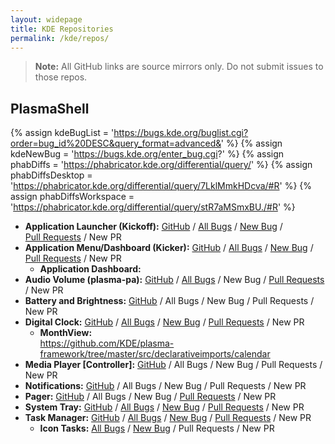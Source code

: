 ```yaml
---
layout: widepage
title: KDE Repositories
permalink: /kde/repos/
---
```


<style type="text/css">
.page-content .wrapper {
    max-width: -webkit-calc(100vw - (30px * 2));
    max-width: calc(100vw - (30px * 2));
}
li a {
    display: inline-block;
}
</style>

> **Note:** All GitHub links are source mirrors only. Do not submit issues to those repos.

## PlasmaShell

{% assign kdeBugList = 'https://bugs.kde.org/buglist.cgi?order=bug_id%20DESC&query_format=advanced&' %}
{% assign kdeNewBug = 'https://bugs.kde.org/enter_bug.cgi?' %}
{% assign phabDiffs = 'https://phabricator.kde.org/differential/query/' %}
{% assign phabDiffsDesktop = 'https://phabricator.kde.org/differential/query/7LklMmkHDcva/#R' %}
{% assign phabDiffsWorkspace = 'https://phabricator.kde.org/differential/query/stR7aMSmxBU./#R' %}


* **Application Launcher (Kickoff):** [GitHub](https://github.com/KDE/plasma-desktop/blob/master/applets/kickoff/) / [All Bugs]({{kdeBugList}}product=plasmashell&component=Application%20Launcher%20%28Kickoff%29&list_id=1406061) / [New Bug]({{kdeNewBug}}product=plasmashell&component=Application%20Launcher%20%28Kickoff%29) / [Pull Requests]({{phabDiffsDesktop}}) / New PR
* **Application Menu/Dashboard (Kicker):** [GitHub](https://github.com/KDE/plasma-desktop/blob/master/applets/kicker/) / [All Bugs]({{kdeBugList}}product=plasmashell&component=Application%20Menu%20%28Kicker%29&list_id=1406061) / [New Bug]({{kdeNewBug}}product=plasmashell&component=Application%20Menu%20%28Kicker%29) / [Pull Requests]({{phabDiffsDesktop}}) / New PR
    * **Application Dashboard:**
* **Audio Volume (plasma-pa):** [GitHub](https://github.com/KDE/plasma-pa) / [All Bugs]({{kdeBugList}}product=plasma-pa&list_id=1406062) / New Bug / [Pull Requests]({{phabDiffs}}NlM7ES4ji2UX/#R) / New PR
* **Battery and Brightness:** [GitHub](https://github.com/KDE/plasma-workspace/tree/master/applets/batterymonitor) / All Bugs / New Bug / Pull Requests / New PR
* **Digital Clock:** [GitHub](https://github.com/KDE/plasma-desktop/blob/master/applets/kicker/) / [All Bugs]({{kdeBugList}}product=plasmashell&component=Digital%20Clock&list_id=1406061) / [New Bug]({{kdeNewBug}}product=plasmashell&component=Digital%20Clock) / [Pull Requests]({{phabDiffsWorkspace}}) / New PR
    * **MonthView:** <https://github.com/KDE/plasma-framework/tree/master/src/declarativeimports/calendar>
* **Media Player [Controller]:** [GitHub](https://github.com/KDE/plasma-workspace/tree/master/applets/mediacontroller) / All Bugs / New Bug / Pull Requests / New PR
* **Notifications:** [GitHub](https://github.com/KDE/plasma-workspace/tree/master/applets/notifications) / All Bugs / New Bug / Pull Requests / New PR
* **Pager:** [GitHub](https://github.com/KDE/plasma-desktop/blob/master/applets/pager/) / All Bugs / New Bug / [Pull Requests]({{phabDiffsDesktop}}) / New PR
* **System Tray:** [GitHub](https://github.com/KDE/plasma-workspace/tree/master/applets/systemtray/) / [All Bugs]({{kdeBugList}}product=plasmashell&component=System%20Tray&list_id=1408524) / [New Bug]({{kdeNewBug}}product=plasmashell&component=System%20Tray) / [Pull Requests]({{phabDiffsWorkspace}}) / New PR
* **Task Manager:** [GitHub](https://github.com/KDE/plasma-desktop/blob/master/applets/taskmanager/) / [All Bugs]({{kdeBugList}}product=plasmashell&component=Task%20Manager&list_id=1407534) / [New Bug]({{kdeNewBug}}product=plasmashell&component=Task%20Manager) / [Pull Requests]({{phabDiffsDesktop}}) / New PR
    * **Icon Tasks:** [All Bugs]({{kdeBugList}}product=plasmashell&component=Icons-only%20Task%20Manager&list_id=1407535) / [New Bug]({{kdeNewBug}}product=plasmashell&component=Icons-only%20Task%20Manager) / Pull Requests / New PR
